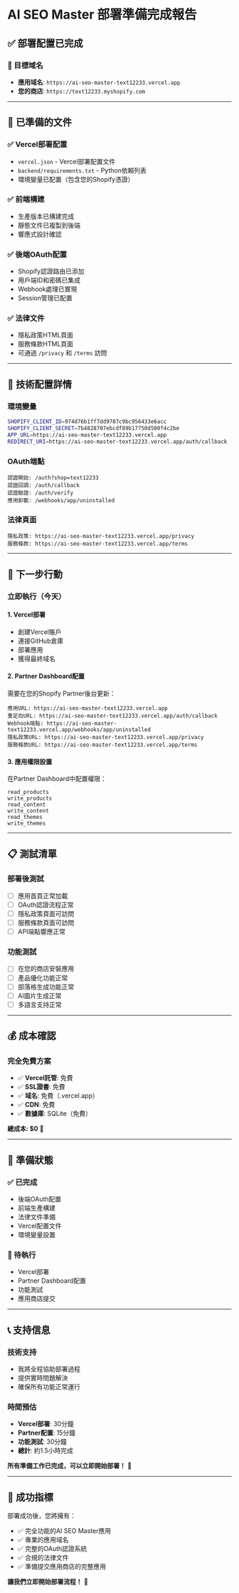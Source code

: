 # AI SEO Master 部署準備完成報告

## ✅ **部署配置已完成**

### **🎯 目標域名**
- **應用域名**: `https://ai-seo-master-text12233.vercel.app`
- **您的商店**: `https://text12233.myshopify.com`

---

## 📁 **已準備的文件**

### **✅ Vercel部署配置**
- `vercel.json` - Vercel部署配置文件
- `backend/requirements.txt` - Python依賴列表
- 環境變量已配置（包含您的Shopify憑證）

### **✅ 前端構建**
- 生產版本已構建完成
- 靜態文件已複製到後端
- 響應式設計確認

### **✅ 後端OAuth配置**
- Shopify認證路由已添加
- 用戶端ID和密碼已集成
- Webhook處理已實現
- Session管理已配置

### **✅ 法律文件**
- 隱私政策HTML頁面
- 服務條款HTML頁面
- 可通過 `/privacy` 和 `/terms` 訪問

---

## 🔧 **技術配置詳情**

### **環境變量**
```bash
SHOPIFY_CLIENT_ID=974d76b1ff7dd9787c9bc956433e6acc
SHOPIFY_CLIENT_SECRET=7b4828707ebcdf89b17750d500f4c2be
APP_URL=https://ai-seo-master-text12233.vercel.app
REDIRECT_URI=https://ai-seo-master-text12233.vercel.app/auth/callback
```

### **OAuth端點**
```
認證開始: /auth?shop=text12233
認證回調: /auth/callback
認證驗證: /auth/verify
應用卸載: /webhooks/app/uninstalled
```

### **法律頁面**
```
隱私政策: https://ai-seo-master-text12233.vercel.app/privacy
服務條款: https://ai-seo-master-text12233.vercel.app/terms
```

---

## 🚀 **下一步行動**

### **立即執行（今天）**

#### **1. Vercel部署**
- 創建Vercel賬戶
- 連接GitHub倉庫
- 部署應用
- 獲得最終域名

#### **2. Partner Dashboard配置**
需要在您的Shopify Partner後台更新：

```
應用URL: https://ai-seo-master-text12233.vercel.app
重定向URL: https://ai-seo-master-text12233.vercel.app/auth/callback
Webhook端點: https://ai-seo-master-text12233.vercel.app/webhooks/app/uninstalled
隱私政策URL: https://ai-seo-master-text12233.vercel.app/privacy
服務條款URL: https://ai-seo-master-text12233.vercel.app/terms
```

#### **3. 應用權限設置**
在Partner Dashboard中配置權限：
```
read_products
write_products
read_content
write_content
read_themes
write_themes
```

---

## 📋 **測試清單**

### **部署後測試**
- [ ] 應用首頁正常加載
- [ ] OAuth認證流程正常
- [ ] 隱私政策頁面可訪問
- [ ] 服務條款頁面可訪問
- [ ] API端點響應正常

### **功能測試**
- [ ] 在您的商店安裝應用
- [ ] 產品優化功能正常
- [ ] 部落格生成功能正常
- [ ] AI圖片生成正常
- [ ] 多語言支持正常

---

## 💰 **成本確認**

### **完全免費方案**
- ✅ **Vercel託管**: 免費
- ✅ **SSL證書**: 免費
- ✅ **域名**: 免費（.vercel.app）
- ✅ **CDN**: 免費
- ✅ **數據庫**: SQLite（免費）

**總成本: $0** 🎉

---

## 🎯 **準備狀態**

### **✅ 已完成**
- 後端OAuth配置
- 前端生產構建
- 法律文件準備
- Vercel配置文件
- 環境變量設置

### **🔄 待執行**
- Vercel部署
- Partner Dashboard配置
- 功能測試
- 應用商店提交

---

## 📞 **支持信息**

### **技術支持**
- 我將全程協助部署過程
- 提供實時問題解決
- 確保所有功能正常運行

### **時間預估**
- **Vercel部署**: 30分鐘
- **Partner配置**: 15分鐘
- **功能測試**: 30分鐘
- **總計**: 約1.5小時完成

**所有準備工作已完成，可以立即開始部署！** 🚀

---

## 🎉 **成功指標**

部署成功後，您將擁有：
- ✅ 完全功能的AI SEO Master應用
- ✅ 專業的應用域名
- ✅ 完整的OAuth認證系統
- ✅ 合規的法律文件
- ✅ 準備提交應用商店的完整應用

**讓我們立即開始部署流程！** 🎯

